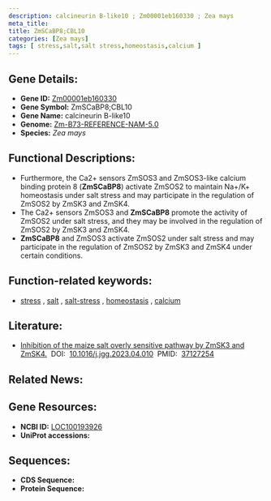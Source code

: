 ```yaml
---
description: calcineurin B-like10 ; Zm00001eb160330 ; Zea mays
meta_title:
title: ZmSCaBP8;CBL10
categories: [Zea mays]
tags: [ stress,salt,salt stress,homeostasis,calcium ]
---
```


## Gene Details:
- **Gene ID:**	[Zm00001eb160330](https://www.maizegdb.org/gene_center/gene/Zm00001eb160330)
- **Gene Symbol:** ZmSCaBP8;CBL10
- **Gene Name:** calcineurin B-like10
- **Genome:** [Zm-B73-REFERENCE-NAM-5.0](https://www.maizegdb.org/genome/assembly/Zm-B73-REFERENCE-NAM-5.0)
- **Species:** *Zea mays*

## Functional Descriptions:
   - Furthermore, the Ca2+ sensors ZmSOS3 and ZmSOS3-like calcium binding protein 8 (**ZmSCaBP8**) activate ZmSOS2 to maintain Na+/K+ homeostasis under salt stress and may participate in the regulation of ZmSOS2 by ZmSK3 and ZmSK4.
   - The Ca2+ sensors ZmSOS3 and **ZmSCaBP8** promote the activity of ZmSOS2 under salt stress, and they may be involved in the regulation of ZmSOS2 by ZmSK3 and ZmSK4.
   - **ZmSCaBP8** and ZmSOS3 activate ZmSOS2 under salt stress and may participate in the regulation of ZmSOS2 by ZmSK3 and ZmSK4 under certain conditions.

## Function-related keywords:
- [stress](/tags/stress/)&nbsp;,&nbsp;[salt](/tags/salt/)&nbsp;,&nbsp;[salt-stress](/tags/salt-stress/)&nbsp;,&nbsp;[homeostasis](/tags/homeostasis/)&nbsp;,&nbsp;[calcium](/tags/calcium/)

## Literature:
   - [Inhibition of the maize salt overly sensitive pathway by ZmSK3 and ZmSK4.]( https://www.sciencedirect.com/science/article/pii/S1673852723000978?via%3Dihub)&nbsp;&nbsp;DOI:&nbsp;&nbsp;[10.1016/j.jgg.2023.04.010](https://www.sciencedirect.com/science/article/pii/S1673852723000978?via%3Dihub)&nbsp;&nbsp;PMID:&nbsp;&nbsp;[37127254](https://pubmed.ncbi.nlm.nih.gov/37127254/)

## Related News:

## Gene Resources:
- **NCBI ID:**  [LOC100193926](https://www.ncbi.nlm.nih.gov/gene/?term=LOC100193926)
- **UniProt accessions:** [](https://www.uniprot.org/uniprotkb//entry)



## Sequences:
- **CDS Sequence:**
- **Protein Sequence:**
